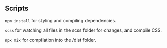 ## Scripts

`npm install` for styling and compiling dependencies.

`scss` for watching all files in the scss folder for changes, and compile CSS.

`npx mix` for compilation into the /dist folder.
